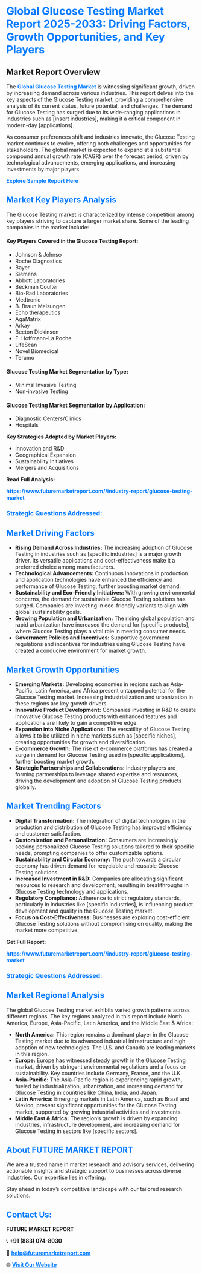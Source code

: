 <h1 style="color: #007BFF;">Global Glucose Testing Market Report 2025-2033: Driving Factors, Growth Opportunities, and Key Players</h1>

<section id="overview">
<h2>Market Report Overview</h2>
<p>The <a href="https://www.futuremarketreport.com//industry-report/glucose-testing-market" style="color: #007BFF; text-decoration: none;"><strong>Global Glucose Testing Market</strong></a> is witnessing significant growth, driven by increasing demand across various industries. This report delves into the key aspects of the Glucose Testing market, providing a comprehensive analysis of its current status, future potential, and challenges. The demand for Glucose Testing has surged due to its wide-ranging applications in industries such as [insert industries], making it a critical component in modern-day [applications].</p>
<p>As consumer preferences shift and industries innovate, the Glucose Testing market continues to evolve, offering both challenges and opportunities for stakeholders. The global market is expected to expand at a substantial compound annual growth rate (CAGR) over the forecast period, driven by technological advancements, emerging applications, and increasing investments by major players.</p>
</section>

<section id="overview">
<p><a href="https://www.futuremarketreport.com//request-sample/reportId=61749" style="color: #007BFF; text-decoration: none;"><strong>Explore Sample Report Here</strong></a></p>
</section>

<section id="key-players">
<h2 style="color: #007BFF;">Market Key Players Analysis</h2>
<p>The Glucose Testing market is characterized by intense competition among key players striving to capture a larger market share. Some of the leading companies in the market include:</p>
<h4>Key Players Covered in the Glucose Testing Report:</h4>
<ul><li>Johnson &amp; Johnso</li><li>Roche Diagnostics</li><li>Bayer</li><li>Siemens</li><li>Abbott Laboratories</li><li>Beckman Coulter</li><li>Bio-Rad Laboratories</li><li>Medtronic</li><li>B. Braun Melsungen</li><li>Echo therapeutics</li><li>AgaMatrix</li><li>Arkay</li><li>Becton Dickinson</li><li>F. Hoffmann-La Roche</li><li>LifeScan</li><li>Novel Biomedical</li><li>Terumo</li></ul>
<h4>Glucose Testing Market Segmentation by Type:</h4>
<ul><li>Minimal Invasive Testing</li><li>Non-invasive Testing</li></ul>

<h4>Glucose Testing Market Segmentation by Application:</h4>
<ul><li>Diagnostic Centers/Clinics</li><li>Hospitals</li></ul>
<p><strong>Key Strategies Adopted by Market Players:</strong></p>
<ul>
<li>Innovation and R&D</li>
<li>Geographical Expansion</li>
<li>Sustainability Initiatives</li>
<li>Mergers and Acquisitions</li>
</ul>
</section>

<section>
<p><strong>Read Full Analysis: </strong></p><a href="https://www.futuremarketreport.com//industry-report/glucose-testing-market" style="color: #007BFF; text-decoration: none;"><strong>https://www.futuremarketreport.com//industry-report/glucose-testing-market</strong></a>
<h3 style="color: #007BFF;">Strategic Questions Addressed:</h3>
</section>

<section id="driving-factors">
<h2 style="color: #007BFF;">Market Driving Factors</h2>
<ul>
<li><strong>Rising Demand Across Industries:</strong> The increasing adoption of Glucose Testing in industries such as [specific industries] is a major growth driver. Its versatile applications and cost-effectiveness make it a preferred choice among manufacturers.</li>
<li><strong>Technological Advancements:</strong> Continuous innovations in production and application technologies have enhanced the efficiency and performance of Glucose Testing, further boosting market demand.</li>
<li><strong>Sustainability and Eco-Friendly Initiatives:</strong> With growing environmental concerns, the demand for sustainable Glucose Testing solutions has surged. Companies are investing in eco-friendly variants to align with global sustainability goals.</li>
<li><strong>Growing Population and Urbanization:</strong> The rising global population and rapid urbanization have increased the demand for [specific products], where Glucose Testing plays a vital role in meeting consumer needs.</li>
<li><strong>Government Policies and Incentives:</strong> Supportive government regulations and incentives for industries using Glucose Testing have created a conducive environment for market growth.</li>
</ul>
</section>

<section id="growth-opportunities">
<h2 style="color: #007BFF;">Market Growth Opportunities</h2>
<ul>
<li><strong>Emerging Markets:</strong> Developing economies in regions such as Asia-Pacific, Latin America, and Africa present untapped potential for the Glucose Testing market. Increasing industrialization and urbanization in these regions are key growth drivers.</li>
<li><strong>Innovative Product Development:</strong> Companies investing in R&D to create innovative Glucose Testing products with enhanced features and applications are likely to gain a competitive edge.</li>
<li><strong>Expansion into Niche Applications:</strong> The versatility of Glucose Testing allows it to be utilized in niche markets such as [specific niches], creating opportunities for growth and diversification.</li>
<li><strong>E-commerce Growth:</strong> The rise of e-commerce platforms has created a surge in demand for Glucose Testing used in [specific applications], further boosting market growth.</li>
<li><strong>Strategic Partnerships and Collaborations:</strong> Industry players are forming partnerships to leverage shared expertise and resources, driving the development and adoption of Glucose Testing products globally.</li>
</ul>
</section>

<section id="trending-factors">
<h2 style="color: #007BFF;">Market Trending Factors</h2>
<ul>
<li><strong>Digital Transformation:</strong> The integration of digital technologies in the production and distribution of Glucose Testing has improved efficiency and customer satisfaction.</li>
<li><strong>Customization and Personalization:</strong> Consumers are increasingly seeking personalized Glucose Testing solutions tailored to their specific needs, prompting companies to offer customizable options.</li>
<li><strong>Sustainability and Circular Economy:</strong> The push towards a circular economy has driven demand for recyclable and reusable Glucose Testing solutions.</li>
<li><strong>Increased Investment in R&D:</strong> Companies are allocating significant resources to research and development, resulting in breakthroughs in Glucose Testing technology and applications.</li>
<li><strong>Regulatory Compliance:</strong> Adherence to strict regulatory standards, particularly in industries like [specific industries], is influencing product development and quality in the Glucose Testing market.</li>
<li><strong>Focus on Cost-Effectiveness:</strong> Businesses are exploring cost-efficient Glucose Testing solutions without compromising on quality, making the market more competitive.</li>
</ul>
</section>

<section>
<p><strong>Get Full Report: </strong></p><a href="https://www.futuremarketreport.com//industry-report/glucose-testing-market" style="color: #007BFF; text-decoration: none;"><strong>https://www.futuremarketreport.com//industry-report/glucose-testing-market</strong></a>
<h3 style="color: #007BFF;">Strategic Questions Addressed:</h3>
</section>


<section id="regional-analysis">
<h2 style="color: #007BFF;">Market Regional Analysis</h2>
<p>The global Glucose Testing market exhibits varied growth patterns across different regions. The key regions analyzed in this report include North America, Europe, Asia-Pacific, Latin America, and the Middle East & Africa:</p>
<ul>
<li><strong>North America:</strong> This region remains a dominant player in the Glucose Testing market due to its advanced industrial infrastructure and high adoption of new technologies. The U.S. and Canada are leading markets in this region.</li>
<li><strong>Europe:</strong> Europe has witnessed steady growth in the Glucose Testing market, driven by stringent environmental regulations and a focus on sustainability. Key countries include Germany, France, and the U.K.</li>
<li><strong>Asia-Pacific:</strong> The Asia-Pacific region is experiencing rapid growth, fueled by industrialization, urbanization, and increasing demand for Glucose Testing in countries like China, India, and Japan.</li>
<li><strong>Latin America:</strong> Emerging markets in Latin America, such as Brazil and Mexico, present significant opportunities for the Glucose Testing market, supported by growing industrial activities and investments.</li>
<li><strong>Middle East & Africa:</strong> The region’s growth is driven by expanding industries, infrastructure development, and increasing demand for Glucose Testing in sectors like [specific sectors].</li>
</ul>
</section>

<footer>
<h2 style="color: #007BFF;">About FUTURE MARKET REPORT</h2>
<p>We are a trusted name in market research and advisory services, delivering actionable insights and strategic support to businesses across diverse industries. Our expertise lies in offering:</p>

<p>Stay ahead in today’s competitive landscape with our tailored research solutions.</p>

<h2 style="color: #007BFF;">Contact Us:</h2>
<p><strong>FUTURE MARKET REPORT</strong></p>
<p>📞 <strong>+91 (883) 074-8030</strong></p>
<p>📧 <strong><a href="mailto:help@futuremarketreport.com" style="color: #007BFF;">help@futuremarketreport.com</a></strong></p>
<p>🌐 <strong><a href="https://www.futuremarketreport.com/" style="color: #007BFF;">Visit Our Website</a></strong></p>
</footer>